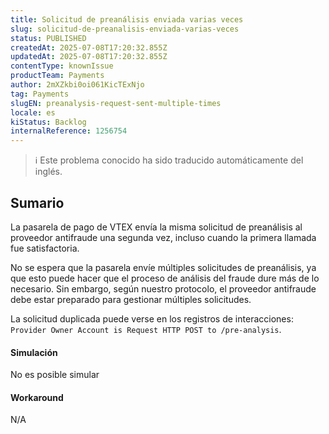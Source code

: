 ```yaml
---
title: Solicitud de preanálisis enviada varias veces
slug: solicitud-de-preanalisis-enviada-varias-veces
status: PUBLISHED
createdAt: 2025-07-08T17:20:32.855Z
updatedAt: 2025-07-08T17:20:32.855Z
contentType: knownIssue
productTeam: Payments
author: 2mXZkbi0oi061KicTExNjo
tag: Payments
slugEN: preanalysis-request-sent-multiple-times
locale: es
kiStatus: Backlog
internalReference: 1256754
---
```


>ℹ️ Este problema conocido ha sido traducido automáticamente del inglés.

## Sumario


La pasarela de pago de VTEX envía la misma solicitud de preanálisis al proveedor antifraude una segunda vez, incluso cuando la primera llamada fue satisfactoria.

No se espera que la pasarela envíe múltiples solicitudes de preanálisis, ya que esto puede hacer que el proceso de análisis del fraude dure más de lo necesario. Sin embargo, según nuestro protocolo, el proveedor antifraude debe estar preparado para gestionar múltiples solicitudes.

La solicitud duplicada puede verse en los registros de interacciones:
`Provider Owner Account is Request HTTP POST to /pre-analysis`.


#### Simulación


No es posible simular


#### Workaround


N/A



